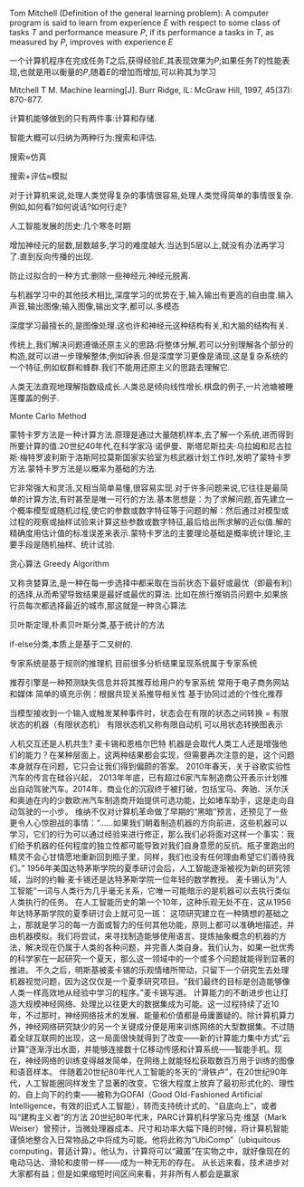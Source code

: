 Tom Mitchell (Definition of the general learning problem):
A computer program is said to learn from experience $E$ with respect to some class of tasks $T$ and performance measure $P$, if its performance a tasks in $T$, as measured by $P$, improves with experience $E$

一个计算机程序在完成任务$T$之后,获得经验$E$,其表现效果为$P$;如果任务$T$的性能表现,也就是用以衡量的$P$,随着$E$的增加而增加,可以称其为学习

Mitchell T M. Machine learning[J]. Burr Ridge, IL: McGraw Hill, 1997, 45(37): 870-877.

计算机能够做到的只有两件事:计算和存储.

智能大概可以归纳为两种行为:搜索和评估.

搜索≈仿真

搜索+评估≈模拟

对于计算机来说,处理人类觉得复杂的事情很容易,处理人类觉得简单的事情很复杂.例如,如何看?如何说话?如何行走?

人工智能发展的历史:几个寒冬时期

增加神经元的层数,层数越多,学习的难度越大.当达到5层以上,就没有办法再学习了.直到反向传播的出现.

防止过拟合的一种方式:删除一些神经元:神经元脱离.

与机器学习中的其他技术相比,深度学习的优势在于,输入输出有更高的自由度.输入声音,输出图像;输入图像,输出文字,都可以.多模态

深度学习最擅长的,是图像处理.这也许和神经元这种结构有关,和大脑的结构有关.

传统上,我们解决问题遵循还原主义的思路:将整体分解,若可以分别理解各个部分的构造,就可以进一步理解整体;例如钟表.但是深度学习更像是涌现,这是复杂系统的一个特征,例如蚁群和蜂群.我们不能用还原主义的思路去理解它.

人类无法直观地理解指数级成长.人类总是倾向线性增长.棋盘的例子,一片池塘被睡莲覆盖的例子.

Monte Carlo Method

蒙特卡罗方法是一种计算方法.原理是通过大量随机样本,去了解一个系统,进而得到所要计算的值.20世纪40年代,在科学家冯·诺伊曼、斯塔尼斯拉夫·乌拉姆和尼古拉斯·梅特罗波利斯于洛斯阿拉莫斯国家实验室为核武器计划工作时,发明了蒙特卡罗方法.蒙特卡罗方法是以概率为基础的方法.

它非常强大和灵活,又相当简单易懂,很容易实现.对于许多问题来说,它往往是最简单的计算方法,有时甚至是唯一可行的方法.基本思想是：为了求解问题,首先建立一个概率模型或随机过程,使它的参数或数字特征等于问题的解：然后通过对模型或过程的观察或抽样试验来计算这些参数或数字特征,最后给出所求解的近似值.解的精确度用估计值的标准误差来表示.蒙特卡罗法的主要理论基础是概率统计理论,主要手段是随机抽样、统计试验.

贪心算法 Greedy Algorithm

又称贪婪算法,是一种在每一步选择中都采取在当前状态下最好或最优（即最有利）的选择,从而希望导致结果是最好或最优的算法. 比如在旅行推销员问题中,如果旅行员每次都选择最近的城市,那这就是一种贪心算法.

贝叶斯定理,朴素贝叶斯分类,基于统计的方法

if-else分类,本质上是基于二叉树的.

专家系统是基于规则的推理机
目前很多分析结果呈现系统属于专家系统

推荐引擎是一种预测缺失信息并将其推荐给用户的专家系统
常用于电子商务网站和媒体
简单的填充示例：根据共现关系推导相关性
基于协同过滤的个性化推荐

当模型接收到一个输入或触发某种事件时，状态会在有限的状态之间转换 = 有限状态的机器（有限状态机）
有限状态机又称有限自动机
可以用状态转换图表示

人机交互还是人机共生?
麦卡锡和恩格尔巴特
机器是会取代人类工人还是增强他们的能力？在某种层面上，这两种结果都会实现，但需要再次注意的是，这个问题本身就存在问题，它只会让我们得到偏颇的答案。
2010年春天，关于谷歌实验性汽车的传言在硅谷兴起，
2013年年底，已有超过6家汽车制造商公开表示计划推出自动驾驶汽车。2014年，商业化的沉寂终于被打破，包括宝马、奔驰、沃尔沃和奥迪在内的少数欧洲汽车制造商开始提供可选功能，比如堵车助手，这是走向自动驾驶的一小步。
维纳不仅对计算机革命做了早期的“黑暗”预言，还预见了一些更令人心惊胆战的事情：“……如果我们朝着制造机器的方向前进，这些机器可以学习，它们的行为可以通过经验来进行修正，那么我们必将面对这样一个事实：我们给予机器的任何程度的独立性都可能导致对我们自身意愿的反抗。瓶子里跑出的精灵不会心甘情愿地重新回到瓶子里，同样，我们也没有任何理由希望它们善待我们。”
1956年美国达特茅斯学院的夏季研讨会后，人工智能逐渐被视为新的研究领域，当时的约翰·麦卡锡还是达特茅斯学院一位年轻的数学教授。
麦卡锡认为“人工智能”一词与人类行为几乎毫无关系，它唯一可能暗示的是机器可以去执行类似人类执行的任务。
在人工智能历史的第一个10年，这种乐观无处不在，这从1956年达特茅斯学院的夏季研讨会上就可见一斑：
这项研究建立在一种猜想的基础之上，那就是学习的每一方面或智力的任何其他功能，原则上都可以准确地描述，并由机器模拟。我们将尝试，来寻找制造能够使用语言、提炼抽象概念的机器的方法，解决现在仍属于人类的各种问题，并完善人类自身。我们认为，如果一批优秀的科学家在一起研究一个夏天，那么这一领域中的一个或多个问题就能得到显著的推进。
不久之后，明斯基被麦卡锡的乐观情绪所带动，只留下一个研究生去处理机器视觉问题，因为这仅仅是一个夏季研究项目。“我们最终的目标是创造能够像人类一样高效地从经验中学习的程序。”麦卡锡写道。
计算能力的不断进步也让打造大规模神经网络、处理比以往更大的数据集成为可能。这一过程持续了近10年，不过那时，神经网络技术的发展、能量和价值都是毋庸置疑的。除计算机算力外，神经网络研究缺少的另一个关键成分便是用来训练网络的大型数据集。不过随着全球互联网的出现，这一局面很快就得到了改变——新的计算能力集中方式“云计算”逐渐浮出水面，并能够连接数十亿移动传感和计算系统——智能手机。现在，神经网络的训练变得越发简单，在网络上就能轻松获取数百万用于训练的图像和语音样本。
伴随着20世纪80年代人工智能的冬天的“滑铁卢”，在20世纪90年代，人工智能圈同样发生了显著的改变。它很大程度上放弃了最初形式化的、理性的、自上向下的约束——被称为GOFAI（Good Old-Fashioned Artificial Intelligence，有效的旧式人工智能），转而支持统计式的、“自底向上”，或者叫“建构主义者”的方法
20世纪80年代末，PARC计算机科学家马克·维瑟（Mark Weiser）曾预计，当微处理器成本、尺寸和功率大幅下降的时候，将计算机智能谨慎地整合入日常物品之中将成为可能。他将此称为“UbiComp”（ubiquitous computing，普适计算）。他认为，计算将可以“藏匿”在实物之中，就好像现在的电动马达、滑轮和皮带一样——成为一种无形的存在。
从长远来看，技术进步对大家都有益；但是如果缩短时间区间来看，并非所有人都会是赢家
